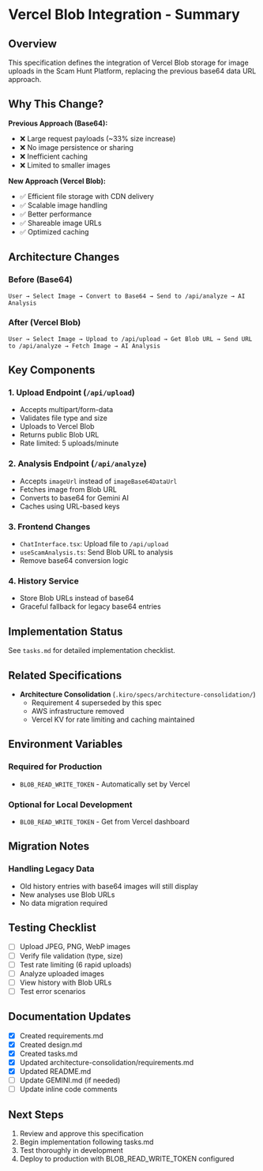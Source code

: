 # Vercel Blob Integration - Summary

## Overview

This specification defines the integration of Vercel Blob storage for image uploads in the Scam Hunt Platform, replacing the previous base64 data URL approach.

## Why This Change?

**Previous Approach (Base64):**
- ❌ Large request payloads (~33% size increase)
- ❌ No image persistence or sharing
- ❌ Inefficient caching
- ❌ Limited to smaller images

**New Approach (Vercel Blob):**
- ✅ Efficient file storage with CDN delivery
- ✅ Scalable image handling
- ✅ Better performance
- ✅ Shareable image URLs
- ✅ Optimized caching

## Architecture Changes

### Before (Base64)
```
User → Select Image → Convert to Base64 → Send to /api/analyze → AI Analysis
```

### After (Vercel Blob)
```
User → Select Image → Upload to /api/upload → Get Blob URL → Send URL to /api/analyze → Fetch Image → AI Analysis
```

## Key Components

### 1. Upload Endpoint (`/api/upload`)
- Accepts multipart/form-data
- Validates file type and size
- Uploads to Vercel Blob
- Returns public Blob URL
- Rate limited: 5 uploads/minute

### 2. Analysis Endpoint (`/api/analyze`)
- Accepts `imageUrl` instead of `imageBase64DataUrl`
- Fetches image from Blob URL
- Converts to base64 for Gemini AI
- Caches using URL-based keys

### 3. Frontend Changes
- `ChatInterface.tsx`: Upload file to `/api/upload`
- `useScamAnalysis.ts`: Send Blob URL to analysis
- Remove base64 conversion logic

### 4. History Service
- Store Blob URLs instead of base64
- Graceful fallback for legacy base64 entries

## Implementation Status

See `tasks.md` for detailed implementation checklist.

## Related Specifications

- **Architecture Consolidation** (`.kiro/specs/architecture-consolidation/`)
  - Requirement 4 superseded by this spec
  - AWS infrastructure removed
  - Vercel KV for rate limiting and caching maintained

## Environment Variables

### Required for Production
- `BLOB_READ_WRITE_TOKEN` - Automatically set by Vercel

### Optional for Local Development
- `BLOB_READ_WRITE_TOKEN` - Get from Vercel dashboard

## Migration Notes

### Handling Legacy Data
- Old history entries with base64 images will still display
- New analyses use Blob URLs
- No data migration required

## Testing Checklist

- [ ] Upload JPEG, PNG, WebP images
- [ ] Verify file validation (type, size)
- [ ] Test rate limiting (6 rapid uploads)
- [ ] Analyze uploaded images
- [ ] View history with Blob URLs
- [ ] Test error scenarios

## Documentation Updates

- [x] Created requirements.md
- [x] Created design.md
- [x] Created tasks.md
- [x] Updated architecture-consolidation/requirements.md
- [x] Updated README.md
- [ ] Update GEMINI.md (if needed)
- [ ] Update inline code comments

## Next Steps

1. Review and approve this specification
2. Begin implementation following tasks.md
3. Test thoroughly in development
4. Deploy to production with BLOB_READ_WRITE_TOKEN configured
